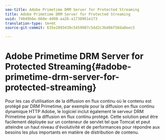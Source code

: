 ```yaml
---
seo-title: Adobe Primetime DRM Server for Protected Streaming
title: Adobe Primetime DRM Server for Protected Streaming
uuid: 74049b6e-668e-4d98-aa26-a1738961e173
translation-type: tm+mt
source-git-commit: 635e2893439c5459907c54d2c3bd86f58da0eec5

---
```



# Adobe Primetime DRM Server for Protected Streaming{#adobe-primetime-drm-server-for-protected-streaming}

Pour les cas d’utilisation de la diffusion en flux continu où le contenu est protégé par DRM Primetime, par exemple pour la diffusion en flux continu dynamique HTTP Adobe, le logiciel inclut également le serveur DRM Primetime pour la diffusion en flux continu protégé. Cette solution peut être facilement déployée sur un conteneur de servlet tel que Tomcat et peut atteindre un haut niveau d&#39;évolutivité et de performances pour répondre aux besoins les plus importants en matière de distribution de contenu.